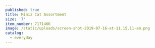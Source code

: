 ```yaml
---
published: true
title: Miniz Cat Assortment
size: '7'
item_number: 717146K
image: /static/uploads/screen-shot-2019-07-16-at-11.15.11-am.png
catalog:
  - everyday
---
```


